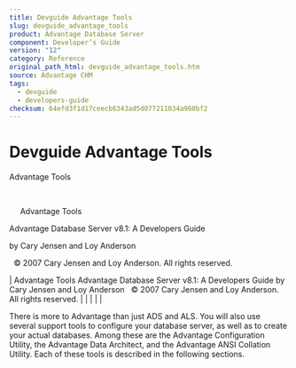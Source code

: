 ```yaml
---
title: Devguide Advantage Tools
slug: devguide_advantage_tools
product: Advantage Database Server
component: Developer’s Guide
version: "12"
category: Reference
original_path_html: devguide_advantage_tools.htm
source: Advantage CHM
tags:
  - devguide
  - developers-guide
checksum: 64efd3f1d17ceecb6343ad5d077211034a960bf2
---
```


# Devguide Advantage Tools

Advantage Tools

 

     Advantage Tools

Advantage Database Server v8.1: A Developers Guide

by Cary Jensen and Loy Anderson

  © 2007 Cary Jensen and Loy Anderson. All rights reserved.

| Advantage Tools  Advantage Database Server v8.1: A Developers Guide  by Cary Jensen and Loy Anderson    © 2007 Cary Jensen and Loy Anderson. All rights reserved. |  |  |  |  |

There is more to Advantage than just ADS and ALS. You will also use several support tools to configure your database server, as well as to create your actual databases. Among these are the Advantage Configuration Utility, the Advantage Data Architect, and the Advantage ANSI Collation Utility. Each of these tools is described in the following sections.
